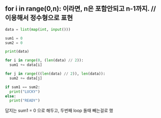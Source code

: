 ## for i in range(0,n): 이라면, n은 포함안되고 n-1까지. // 이용해서 정수형으로 표현

```python
data = list(map(int, input()))

sum1 = 0
sum2 = 0

print(data)

for i in range(0, (len(data) // 2)):
  sum1 += data[i]

for j in range(((len(data) // 2)), len(data)):
  sum2 += data[j]

if sum1 == sum2:
  print("LUCKY")
else:
  print("READY")

```

답지는 sum1 = 0 으로 해두고, 두번째 loop 돌때 빼는걸로 했
